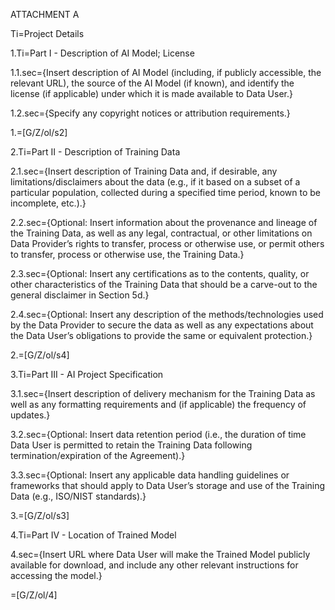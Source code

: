ATTACHMENT A

Ti=Project Details

1.Ti=Part I - Description of AI Model; License

1.1.sec={Insert description of AI Model (including, if publicly accessible, the relevant URL), the source of the AI Model (if known), and identify the license (if applicable) under which it is made available to Data User.}

1.2.sec={Specify any copyright notices or attribution requirements.}

1.=[G/Z/ol/s2]

2.Ti=Part II - Description of Training Data

2.1.sec={Insert description of Training Data and, if desirable, any limitations/disclaimers about the data (e.g., if it based on a subset of a particular population, collected during a specified time period, known to be incomplete, etc.).}

2.2.sec={Optional: Insert information about the provenance and lineage of the Training Data, as well as any legal, contractual, or other limitations on Data Provider’s rights to transfer, process or otherwise use, or permit others to transfer, process or otherwise use, the Training Data.}

2.3.sec={Optional: Insert any certifications as to the contents, quality, or other characteristics of the Training Data that should be a carve-out to the general disclaimer in Section 5d.}

2.4.sec={Optional: Insert any description of the methods/technologies used by the Data Provider to secure the data as well as any expectations about the Data User’s obligations to provide the same or equivalent protection.}

2.=[G/Z/ol/s4]

3.Ti=Part III - AI Project Specification

3.1.sec={Insert description of delivery mechanism for the Training Data as well as any formatting requirements and (if applicable) the frequency of updates.}

3.2.sec={Optional: Insert data retention period (i.e., the duration of time Data User is permitted to retain the Training Data following termination/expiration of the Agreement).}

3.3.sec={Optional: Insert any applicable data handling guidelines or frameworks that should apply to Data User’s storage and use of the Training Data (e.g., ISO/NIST standards).}

3.=[G/Z/ol/s3]

4.Ti=Part IV - Location of Trained Model

4.sec={Insert URL where Data User will make the Trained Model publicly available for download, and include any other relevant instructions for accessing the model.}

=[G/Z/ol/4]